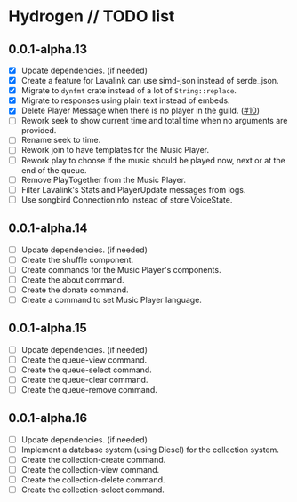 # Hydrogen // TODO list

## 0.0.1-alpha.13

- [x] Update dependencies. (if needed)
- [x] Create a feature for Lavalink can use simd-json instead of serde_json.
- [x] Migrate to `dynfmt` crate instead of a lot of `String::replace`.
- [x] Migrate to responses using plain text instead of embeds.
- [x] Delete Player Message when there is no player in the
  guild. ([#10](https://github.com/nashiradeer/hydrogen-bot/issues/10))
- [ ] Rework seek to show current time and total time when no arguments are provided.
- [ ] Rename seek to time.
- [ ] Rework join to have templates for the Music Player.
- [ ] Rework play to choose if the music should be played now, next or at the end of the queue.
- [ ] Remove PlayTogether from the Music Player.
- [ ] Filter Lavalink's Stats and PlayerUpdate messages from logs.
- [ ] Use songbird ConnectionInfo instead of store VoiceState.

## 0.0.1-alpha.14

- [ ] Update dependencies. (if needed)
- [ ] Create the shuffle component.
- [ ] Create commands for the Music Player's components.
- [ ] Create the about command.
- [ ] Create the donate command.
- [ ] Create a command to set Music Player language.

## 0.0.1-alpha.15

- [ ] Update dependencies. (if needed)
- [ ] Create the queue-view command.
- [ ] Create the queue-select command.
- [ ] Create the queue-clear command.
- [ ] Create the queue-remove command.

## 0.0.1-alpha.16

- [ ] Update dependencies. (if needed)
- [ ] Implement a database system (using Diesel) for the collection system.
- [ ] Create the collection-create command.
- [ ] Create the collection-view command.
- [ ] Create the collection-delete command.
- [ ] Create the collection-select command.
